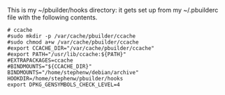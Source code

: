 This is my ~/pbuilder/hooks directory:  it gets set up from my ~/.pbuilderc file
with the following contents.

```
# ccache
#sudo mkdir -p /var/cache/pbuilder/ccache
#sudo chmod a+w /var/cache/pbuilder/ccache
#export CCACHE_DIR="/var/cache/pbuilder/ccache"
#export PATH="/usr/lib/ccache:${PATH}"
#EXTRAPACKAGES=ccache
#BINDMOUNTS="${CCACHE_DIR}"
BINDMOUNTS="/home/stephenw/debian/archive"
HOOKDIR=/home/stephenw/pbuilder/hooks
export DPKG_GENSYMBOLS_CHECK_LEVEL=4

```
